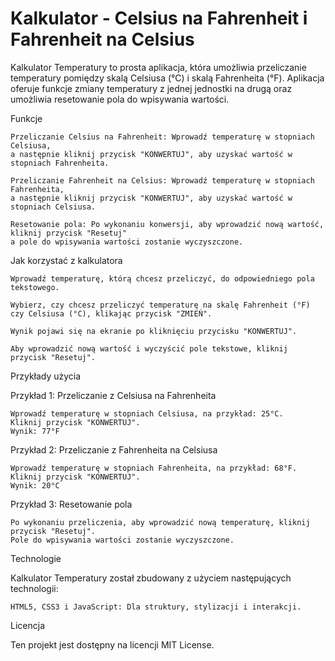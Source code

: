 # Kalkulator - Celsius na Fahrenheit i Fahrenheit na Celsius

Kalkulator Temperatury to prosta aplikacja, która umożliwia przeliczanie temperatury pomiędzy skalą Celsiusa (°C) i skalą Fahrenheita (°F). 
Aplikacja oferuje funkcje zmiany temperatury z jednej jednostki na drugą oraz umożliwia resetowanie pola do wpisywania wartości.

Funkcje

    Przeliczanie Celsius na Fahrenheit: Wprowadź temperaturę w stopniach Celsiusa, 
    a następnie kliknij przycisk "KONWERTUJ", aby uzyskać wartość w stopniach Fahrenheita.

    Przeliczanie Fahrenheit na Celsius: Wprowadź temperaturę w stopniach Fahrenheita, 
    a następnie kliknij przycisk "KONWERTUJ", aby uzyskać wartość w stopniach Celsiusa.

    Resetowanie pola: Po wykonaniu konwersji, aby wprowadzić nową wartość, kliknij przycisk "Resetuj"
    a pole do wpisywania wartości zostanie wyczyszczone.

Jak korzystać z kalkulatora

    Wprowadź temperaturę, którą chcesz przeliczyć, do odpowiedniego pola tekstowego.

    Wybierz, czy chcesz przeliczyć temperaturę na skalę Fahrenheit (°F) czy Celsiusa (°C), klikając przycisk "ZMIEŃ".

    Wynik pojawi się na ekranie po kliknięciu przycisku "KONWERTUJ".

    Aby wprowadzić nową wartość i wyczyścić pole tekstowe, kliknij przycisk "Resetuj".

Przykłady użycia

Przykład 1: Przeliczanie z Celsiusa na Fahrenheita

    Wprowadź temperaturę w stopniach Celsiusa, na przykład: 25°C.
    Kliknij przycisk "KONWERTUJ".
    Wynik: 77°F

Przykład 2: Przeliczanie z Fahrenheita na Celsiusa

    Wprowadź temperaturę w stopniach Fahrenheita, na przykład: 68°F.
    Kliknij przycisk "KONWERTUJ".
    Wynik: 20°C

Przykład 3: Resetowanie pola

    Po wykonaniu przeliczenia, aby wprowadzić nową temperaturę, kliknij przycisk "Resetuj".
    Pole do wpisywania wartości zostanie wyczyszczone.

Technologie

Kalkulator Temperatury został zbudowany z użyciem następujących technologii:

    HTML5, CSS3 i JavaScript: Dla struktury, stylizacji i interakcji.

Licencja

Ten projekt jest dostępny na licencji MIT License.
